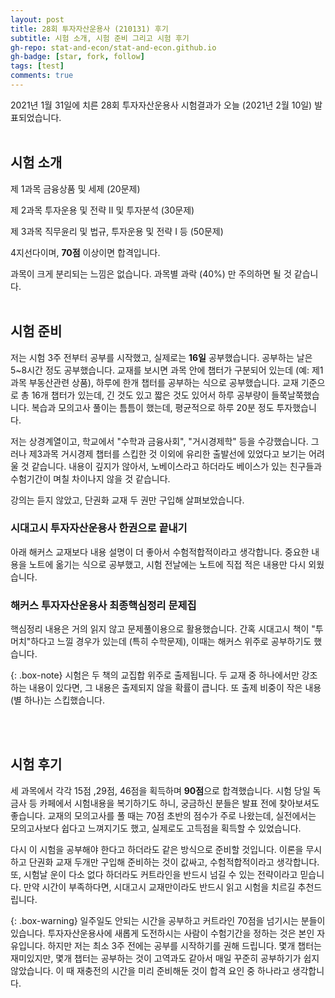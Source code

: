 ```yaml
---
layout: post
title: 28회 투자자산운용사 (210131) 후기
subtitle: 시험 소개, 시험 준비 그리고 시험 후기
gh-repo: stat-and-econ/stat-and-econ.github.io
gh-badge: [star, fork, follow]
tags: [test]
comments: true
---
```


2021년 1월 31일에 치른 28회 투자자산운용사 시험결과가 오늘 (2021년 2월 10일) 발표되었습니다. <br />
<br />

## 시험 소개

제 1과목 금융상품 및 세제 (20문제)

제 2과목 투자운용 및 전략 II 및 투자분석 (30문제)

제 3과목 직무윤리 및 법규, 투자운용 및 전략 I 등 (50문제)

4지선다이며, **70점** 이상이면 합격입니다.

과목이 크게 분리되는 느낌은 없습니다. 과목별 과락 (40%) 만 주의하면 될 것 같습니다. <br />
<br />

## 시험 준비

저는 시험 3주 전부터 공부를 시작했고, 실제로는 **16일** 공부했습니다. 공부하는 날은 5~8시간 정도 공부했습니다. 교재를 보시면 과목 안에 챕터가 구분되어 있는데 (예: 제1과목 부동산관련 상품), 하루에 한개 챕터를 공부하는 식으로 공부했습니다. 교재 기준으로 총 16개 챕터가 있는데, 긴 것도 있고 짧은 것도 있어서 하루 공부량이 들쭉날쭉했습니다. 복습과 모의고사 풀이는 틈틈이 했는데, 평균적으로 하루 20분 정도 투자했습니다.

저는 상경계열이고, 학교에서 "수학과 금융사회", "거시경제학" 등을 수강했습니다. 그러나 제3과목 거시경제 챕터를 스킵한 것 이외에 유리한 출발선에 있었다고 보기는 어려울 것 같습니다. 내용이 깊지가 않아서, 노베이스라고 하더라도 베이스가 있는 친구들과 수험기간이 며칠 차이나지 않을 것 같습니다.

강의는 듣지 않았고, 단권화 교재 두 권만 구입해 살펴보았습니다.

### 시대고시 투자자산운용사 한권으로 끝내기
아래 해커스 교재보다 내용 설명이 더 좋아서 수험적합적이라고 생각합니다. 중요한 내용을 노트에 옮기는 식으로 공부했고, 시험 전날에는 노트에 직접 적은 내용만 다시 외웠습니다.

### 해커스 투자자산운용사 최종핵심정리 문제집
핵심정리 내용은 거의 읽지 않고 문제풀이용으로 활용했습니다. 간혹 시대고시 책이 "투머치"하다고 느낄 경우가 있는데 (특히 수학문제), 이때는 해커스 위주로 공부하기도 했습니다.

{: .box-note}
시험은 두 책의 교집합 위주로 출제됩니다. 두 교재 중 하나에서만 강조하는 내용이 있다면, 그 내용은 출제되지 않을 확률이 큽니다. 또 출제 비중이 작은 내용(별 하나)는 스킵했습니다.

<br />
<br />

## 시험 후기

세 과목에서 각각 15점 ,29점, 46점을 획득하며 **90점**으로 합격했습니다. 시험 당일 독금사 등 카페에서 시험내용을 복기하기도 하니, 궁금하신 분들은 발표 전에 찾아보셔도 좋습니다. 교재의 모의고사를 풀 때는 70점 초반의 점수가 주로 나왔는데, 실전에서는 모의고사보다 쉽다고 느껴지기도 했고, 실제로도 고득점을 획득할 수 있었습니다.

다시 이 시험을 공부해야 한다고 하더라도 같은 방식으로 준비할 것입니다. 이론을 무시하고 단권화 교재 두개만 구입해 준비하는 것이 값싸고, 수험적합적이라고 생각합니다. 또, 시험날 운이 다소 없다 하더라도 커트라인을 반드시 넘길 수 있는 전략이라고 믿습니다. 만약 시간이 부족하다면, 시대고시 교재만이라도 반드시 읽고 시험을 치르길 추천드립니다.

{: .box-warning}
일주일도 안되는 시간을 공부하고 커트라인 70점을 넘기시는 분들이 있습니다. 투자자산운용사에 새롭게 도전하시는 사람이 수험기간을 정하는 것은 본인 자유입니다. 하지만 저는 최소 3주 전에는 공부를 시작하기를 권해 드립니다. 몇개 챕터는 재미있지만, 몇개 챕터는 공부하는 것이 고역과도 같아서 매일 꾸준히 공부하기가 쉽지 않았습니다. 이 때 재충전의 시간을 미리 준비해둔 것이 합격 요인 중 하나라고 생각합니다.


